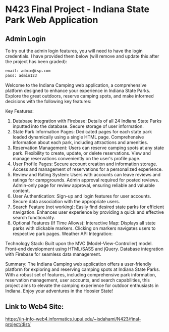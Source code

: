 # N423 Final Project - Indiana State Park Web Application

## Admin Login

To try out the admin login features, you will need to have the login credentials. I have provided them below (will remove and update this after the project has been graded):

```bash
email: admin@isp.com
pass: admin123
```

Welcome to the Indiana Camping web application, a comprehensive platform designed to enhance your experience in Indiana State Parks. Explore the great outdoors, reserve camping spots, and make informed decisions with the following key features:

Key Features:

1. Database Integration with Firebase:
   Details of all 24 Indiana State Parks inputted into the database.
   Secure storage of user information.
2. State Park Information Pages:
   Dedicated pages for each state park loaded dynamically using a single HTML page.
   Comprehensive information about each park, including attractions and amenities.
3. Reservation Management:
   Users can reserve camping spots at any state park.
   Flexibility to create, update, or delete reservations.
   View and manage reservations conveniently on the user's profile page.
4. User Profile Pages:
   Secure account creation and information storage.
   Access and management of reservations for a personalized experience.
5. Review and Rating System:
   Users with accounts can leave reviews and ratings for campgrounds.
   Admin approval required for posted reviews.
   Admin-only page for review approval, ensuring reliable and valuable content.
6. User Authentication:
   Sign-up and login features for user accounts.
   Secure data association with the appropriate users.
7. Search Feature (not working):
   Easily find desired state parks for efficient navigation.
   Enhances user experience by providing a quick and effective search functionality.
8. Optional Features (If Time Allows):
   Interactive Map:
   Displays all state parks with clickable markers.
   Clicking on markers navigates users to respective park pages.
   Weather API Integration:

Technology Stack:
Built upon the MVC (Model-View-Controller) model.
Front-end development using HTML/SASS and jQuery.
Database integration with Firebase for seamless data management.

Summary:
The Indiana Camping web application offers a user-friendly platform for exploring and reserving camping spots at Indiana State Parks. With a robust set of features, including comprehensive park information, reservation management, user accounts, and search capabilities, this project aims to elevate the camping experience for outdoor enthusiasts in Indiana. Enjoy your adventures in the Hoosier State!

## Link to Web4 Site:

https://in-info-web4.informatics.iupui.edu/~isdahami/N423/final-project/dist/
